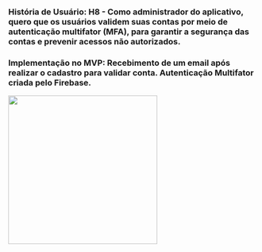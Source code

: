 ### **História de Usuário:** H8 - Como administrador do aplicativo, quero que os usuários validem suas contas por meio de autenticação multifator (MFA), para garantir a segurança das contas e prevenir acessos não autorizados.
### **Implementação no MVP:** Recebimento de um email após realizar o cadastro para validar conta. Autenticação Multifator criada pelo Firebase.
<img src="" width="300">
